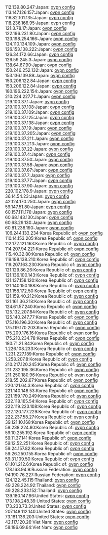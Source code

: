 112.139.80.247:Japan: [ovpn config](vpn/112_139_80_247.ovpn)  
113.147.126.157:Japan: [ovpn config](vpn/113_147_126_157.ovpn)  
116.82.101.135:Japan: [ovpn config](vpn/116_82_101_135.ovpn)  
118.236.166.95:Japan: [ovpn config](vpn/118_236_166_95.ovpn)  
121.3.78.17:Japan: [ovpn config](vpn/121_3_78_17.ovpn)  
122.196.231.80:Japan: [ovpn config](vpn/122_196_231_80.ovpn)  
123.198.254.166:Japan: [ovpn config](vpn/123_198_254_166.ovpn)  
124.110.134.109:Japan: [ovpn config](vpn/124_110_134_109.ovpn)  
126.153.138.222:Japan: [ovpn config](vpn/126_153_138_222.ovpn)  
126.34.172.66:Japan: [ovpn config](vpn/126_34_172_66.ovpn)  
126.59.245.3:Japan: [ovpn config](vpn/126_59_245_3.ovpn)  
138.64.67.90:Japan: [ovpn config](vpn/138_64_67_90.ovpn)  
150.246.252.132:Japan: [ovpn config](vpn/150_246_252_132.ovpn)  
153.136.139.89:Japan: [ovpn config](vpn/153_136_139_89.ovpn)  
153.206.122.84:Japan: [ovpn config](vpn/153_206_122_84.ovpn)  
153.206.122.84:Japan: [ovpn config](vpn/153_206_122_84.ovpn)  
180.196.222.154:Japan: [ovpn config](vpn/180_196_222_154.ovpn)  
210.224.227.71:Japan: [ovpn config](vpn/210_224_227_71.ovpn)  
219.100.37.1:Japan: [ovpn config](vpn/219_100_37_1.ovpn)  
219.100.37.108:Japan: [ovpn config](vpn/219_100_37_108.ovpn)  
219.100.37.109:Japan: [ovpn config](vpn/219_100_37_109.ovpn)  
219.100.37.125:Japan: [ovpn config](vpn/219_100_37_125.ovpn)  
219.100.37.138:Japan: [ovpn config](vpn/219_100_37_138.ovpn)  
219.100.37.19:Japan: [ovpn config](vpn/219_100_37_19.ovpn)  
219.100.37.205:Japan: [ovpn config](vpn/219_100_37_205.ovpn)  
219.100.37.211:Japan: [ovpn config](vpn/219_100_37_211.ovpn)  
219.100.37.213:Japan: [ovpn config](vpn/219_100_37_213.ovpn)  
219.100.37.22:Japan: [ovpn config](vpn/219_100_37_22.ovpn)  
219.100.37.4:Japan: [ovpn config](vpn/219_100_37_4.ovpn)  
219.100.37.50:Japan: [ovpn config](vpn/219_100_37_50.ovpn)  
219.100.37.58:Japan: [ovpn config](vpn/219_100_37_58.ovpn)  
219.100.37.67:Japan: [ovpn config](vpn/219_100_37_67.ovpn)  
219.100.37.7:Japan: [ovpn config](vpn/219_100_37_7.ovpn)  
219.100.37.77:Japan: [ovpn config](vpn/219_100_37_77.ovpn)  
219.100.37.90:Japan: [ovpn config](vpn/219_100_37_90.ovpn)  
220.102.178.9:Japan: [ovpn config](vpn/220_102_178_9.ovpn)  
36.14.54.23:Japan: [ovpn config](vpn/36_14_54_23.ovpn)  
42.124.170.250:Japan: [ovpn config](vpn/42_124_170_250.ovpn)  
59.147.51.80:Japan: [ovpn config](vpn/59_147_51_80.ovpn)  
60.157.111.176:Japan: [ovpn config](vpn/60_157_111_176.ovpn)  
60.68.143.130:Japan: [ovpn config](vpn/60_68_143_130.ovpn)  
60.68.29.130:Japan: [ovpn config](vpn/60_68_29_130.ovpn)  
60.81.238.190:Japan: [ovpn config](vpn/60_81_238_190.ovpn)  
106.244.133.234:Korea Republic of: [ovpn config](vpn/106_244_133_234.ovpn)  
110.14.153.205:Korea Republic of: [ovpn config](vpn/110_14_153_205.ovpn)  
112.172.121.163:Korea Republic of: [ovpn config](vpn/112_172_121_163.ovpn)  
114.207.94.221:Korea Republic of: [ovpn config](vpn/114_207_94_221.ovpn)  
115.40.32.80:Korea Republic of: [ovpn config](vpn/115_40_32_80.ovpn)  
119.198.138.210:Korea Republic of: [ovpn config](vpn/119_198_138_210.ovpn)  
119.207.163.230:Korea Republic of: [ovpn config](vpn/119_207_163_230.ovpn)  
121.129.86.26:Korea Republic of: [ovpn config](vpn/121_129_86_26.ovpn)  
121.136.100.143:Korea Republic of: [ovpn config](vpn/121_136_100_143.ovpn)  
121.137.158.120:Korea Republic of: [ovpn config](vpn/121_137_158_120.ovpn)  
121.140.150.188:Korea Republic of: [ovpn config](vpn/121_140_150_188.ovpn)  
121.158.172.50:Korea Republic of: [ovpn config](vpn/121_158_172_50.ovpn)  
121.159.40.212:Korea Republic of: [ovpn config](vpn/121_159_40_212.ovpn)  
121.161.36.218:Korea Republic of: [ovpn config](vpn/121_161_36_218.ovpn)  
124.61.57.240:Korea Republic of: [ovpn config](vpn/124_61_57_240.ovpn)  
125.132.207.84:Korea Republic of: [ovpn config](vpn/125_132_207_84.ovpn)  
125.140.247.77:Korea Republic of: [ovpn config](vpn/125_140_247_77.ovpn)  
175.116.196.30:Korea Republic of: [ovpn config](vpn/175_116_196_30.ovpn)  
175.119.170.203:Korea Republic of: [ovpn config](vpn/175_119_170_203.ovpn)  
175.209.176.16:Korea Republic of: [ovpn config](vpn/175_209_176_16.ovpn)  
175.210.234.78:Korea Republic of: [ovpn config](vpn/175_210_234_78.ovpn)  
180.71.21.84:Korea Republic of: [ovpn config](vpn/180_71_21_84.ovpn)  
1.226.108.233:Korea Republic of: [ovpn config](vpn/1_226_108_233.ovpn)  
1.231.227.189:Korea Republic of: [ovpn config](vpn/1_231_227_189.ovpn)  
1.253.207.8:Korea Republic of: [ovpn config](vpn/1_253_207_8.ovpn)  
210.217.120.245:Korea Republic of: [ovpn config](vpn/210_217_120_245.ovpn)  
211.232.195.36:Korea Republic of: [ovpn config](vpn/211_232_195_36.ovpn)  
211.250.180.96:Korea Republic of: [ovpn config](vpn/211_250_180_96.ovpn)  
218.55.202.67:Korea Republic of: [ovpn config](vpn/218_55_202_67.ovpn)  
220.121.64.3:Korea Republic of: [ovpn config](vpn/220_121_64_3.ovpn)  
221.140.148.53:Korea Republic of: [ovpn config](vpn/221_140_148_53.ovpn)  
221.159.170.249:Korea Republic of: [ovpn config](vpn/221_159_170_249.ovpn)  
222.118.165.54:Korea Republic of: [ovpn config](vpn/222_118_165_54.ovpn)  
222.119.223.108:Korea Republic of: [ovpn config](vpn/222_119_223_108.ovpn)  
222.120.177.229:Korea Republic of: [ovpn config](vpn/222_120_177_229.ovpn)  
222.237.58.27:Korea Republic of: [ovpn config](vpn/222_237_58_27.ovpn)  
39.121.10.168:Korea Republic of: [ovpn config](vpn/39_121_10_168.ovpn)  
58.238.224.80:Korea Republic of: [ovpn config](vpn/58_238_224_80.ovpn)  
59.10.255.192:Korea Republic of: [ovpn config](vpn/59_10_255_192.ovpn)  
59.11.37.141:Korea Republic of: [ovpn config](vpn/59_11_37_141.ovpn)  
59.12.52.251:Korea Republic of: [ovpn config](vpn/59_12_52_251.ovpn)  
59.24.157.82:Korea Republic of: [ovpn config](vpn/59_24_157_82.ovpn)  
59.26.250.155:Korea Republic of: [ovpn config](vpn/59_26_250_155.ovpn)  
59.31.109.50:Korea Republic of: [ovpn config](vpn/59_31_109_50.ovpn)  
61.101.212.6:Korea Republic of: [ovpn config](vpn/61_101_212_6.ovpn)  
178.163.94.9:Russian Federation: [ovpn config](vpn/178_163_94_9.ovpn)  
94.190.76.227:Russian Federation: [ovpn config](vpn/94_190_76_227.ovpn)  
124.122.45.115:Thailand: [ovpn config](vpn/124_122_45_115.ovpn)  
49.228.224.92:Thailand: [ovpn config](vpn/49_228_224_92.ovpn)  
49.228.233.152:Thailand: [ovpn config](vpn/49_228_233_152.ovpn)  
139.180.147.96:United States: [ovpn config](vpn/139_180_147_96.ovpn)  
173.198.248.39:United States: [ovpn config](vpn/173_198_248_39.ovpn)  
173.233.73.3:United States: [ovpn config](vpn/173_233_73_3.ovpn)  
207.148.112.140:United States: [ovpn config](vpn/207_148_112_140.ovpn)  
73.181.136.203:United States: [ovpn config](vpn/73_181_136_203.ovpn)  
42.117.120.26:Viet Nam: [ovpn config](vpn/42_117_120_26.ovpn)  
58.186.69.64:Viet Nam: [ovpn config](vpn/58_186_69_64.ovpn)  
